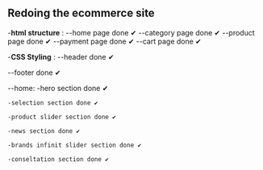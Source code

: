 ## Redoing the ecommerce site

-**html structure** : 
 --home page done ✔
 --category page done ✔
 --product page  done ✔
 --payment page  done ✔
 --cart page  done ✔


-**CSS Styling** : 
 --header done ✔

 --footer done ✔

 --home: 
    -hero section done ✔ 
    
    -selection section done ✔

    -product slider section done ✔

    -news section done ✔

    -brands infinit slider section done ✔

    -conseltation section done ✔
